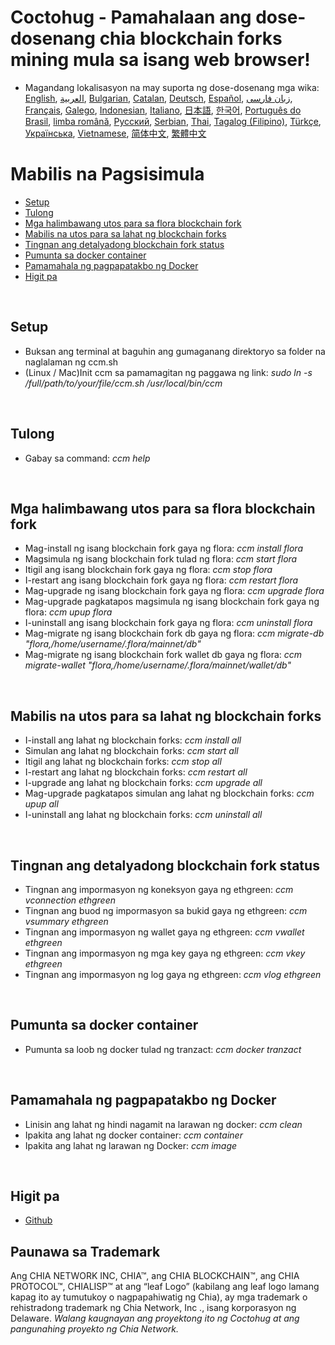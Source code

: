 # Coctohug - Pamahalaan ang dose-dosenang chia blockchain forks mining mula sa isang web browser!
- Magandang lokalisasyon na may suporta ng dose-dosenang mga wika: [English](./ccm_en.md), [العربية](./ccm_ar.md), [Bulgarian](./ccm_bg.md), [Catalan](./ccm_ca.md), [Deutsch](./ccm_de.md), [Español](./ccm_es.md), [زبان فارسی](./ccm_fa.md), [Français](./ccm_fr.md), [Galego](./ccm_gl.md), [Indonesian](./ccm_id.md), [Italiano](./ccm_it.md), [日本語](./ccm_ja.md), [한국어](./ccm_ko.md), [Português do Brasil](./ccm_pt.md), [limba română](./ccm_ro.md), [Русский](./ccm_ru.md), [Serbian](./ccm_sr.md), [Thai](./ccm_th.md), [Tagalog (Filipino)](./ccm_tl.md), [Türkçe](./ccm_tr.md), [Українська](./ccm_uk.md), [Vietnamese](./ccm_vi.md), [简体中文](./ccm_zh-CN.md), [繁體中文](./ccm_zh-TW.md)


# Mabilis na Pagsisimula
  - [Setup](#ccm-setup)
  - [Tulong](#ccm-help)
  - [Mga halimbawang utos para sa flora blockchain fork](#ccm-sample)
  - [Mabilis na utos para sa lahat ng blockchain forks](#ccm-all)
  - [Tingnan ang detalyadong blockchain fork status](#ccm-view)
  - [Pumunta sa docker container](#ccm-docker)
  - [Pamamahala ng pagpapatakbo ng Docker](#ccm-docker-manage)
  - [Higit pa](#ccm-more)
  

<p id="ccm-setup">&nbsp;</p>

## Setup
- Buksan ang terminal at baguhin ang gumaganang direktoryo sa folder na naglalaman ng ccm.sh
- (Linux / Mac)Init ccm sa pamamagitan ng paggawa ng link: <i>sudo ln -s /full/path/to/your/file/ccm.sh /usr/local/bin/ccm</i>


<p id="ccm-help">&nbsp;</p>

## Tulong
- Gabay sa command: <i>ccm help</i>


<p id="ccm-sample">&nbsp;</p>

## Mga halimbawang utos para sa flora blockchain fork
- Mag-install ng isang blockchain fork gaya ng flora: <i>ccm install flora</i>
- Magsimula ng isang blockchain fork tulad ng flora: <i>ccm start flora</i>
- Itigil ang isang blockchain fork gaya ng flora: <i>ccm stop flora</i>
- I-restart ang isang blockchain fork gaya ng flora: <i>ccm restart flora</i>
- Mag-upgrade ng isang blockchain fork gaya ng flora: <i>ccm upgrade flora</i>
- Mag-upgrade pagkatapos magsimula ng isang blockchain fork gaya ng flora: <i>ccm upup flora</i>
- I-uninstall ang isang blockchain fork gaya ng flora: <i>ccm uninstall flora</i>
- Mag-migrate ng isang blockchain fork db gaya ng flora: <i>ccm migrate-db "flora,/home/username/.flora/mainnet/db"</i>
- Mag-migrate ng isang blockchain fork wallet db gaya ng flora: <i>ccm migrate-wallet "flora,/home/username/.flora/mainnet/wallet/db"</i>


<p id="ccm-all">&nbsp;</p>

## Mabilis na utos para sa lahat ng blockchain forks
- I-install ang lahat ng blockchain forks: <i>ccm install all</i>
- Simulan ang lahat ng blockchain forks: <i>ccm start all</i>
- Itigil ang lahat ng blockchain forks: <i>ccm stop all</i>
- I-restart ang lahat ng blockchain forks: <i>ccm restart all</i>
- I-upgrade ang lahat ng blockchain forks: <i>ccm upgrade all</i>
- Mag-upgrade pagkatapos simulan ang lahat ng blockchain forks: <i>ccm upup all</i>
- I-uninstall ang lahat ng blockchain forks: <i>ccm uninstall all</i>


<p id="ccm-view">&nbsp;</p>

## Tingnan ang detalyadong blockchain fork status
- Tingnan ang impormasyon ng koneksyon gaya ng ethgreen: <i>ccm vconnection ethgreen</i>
- Tingnan ang buod ng impormasyon sa bukid gaya ng ethgreen: <i>ccm vsummary ethgreen</i>
- Tingnan ang impormasyon ng wallet gaya ng ethgreen: <i>ccm vwallet ethgreen</i>
- Tingnan ang impormasyon ng mga key gaya ng ethgreen: <i>ccm vkey ethgreen</i>
- Tingnan ang impormasyon ng log gaya ng ethgreen: <i>ccm vlog ethgreen</i>


<p id="ccm-docker">&nbsp;</p>

## Pumunta sa docker container
- Pumunta sa loob ng docker tulad ng tranzact: <i>ccm docker tranzact</i>


<p id="ccm-docker-manage">&nbsp;</p>

## Pamamahala ng pagpapatakbo ng Docker
- Linisin ang lahat ng hindi nagamit na larawan ng docker: <i>ccm clean</i>
- Ipakita ang lahat ng docker container: <i>ccm container</i>
- Ipakita ang lahat ng larawan ng Docker: <i>ccm image</i>


<p id="ccm-more">&nbsp;</p>

## Higit pa
- [Github](https://github.com/raingggg/coctohug-manager)

## Paunawa sa Trademark
Ang CHIA NETWORK INC, CHIA™, ang CHIA BLOCKCHAIN™, ang CHIA PROTOCOL™, CHIALISP™ at ang “leaf Logo” (kabilang ang leaf logo lamang kapag ito ay tumutukoy o nagpapahiwatig ng Chia), ay mga trademark o rehistradong trademark ng Chia Network, Inc ., isang korporasyon ng Delaware. *Walang kaugnayan ang proyektong ito ng Coctohug at ang pangunahing proyekto ng Chia Network.*
 
 
 
 
